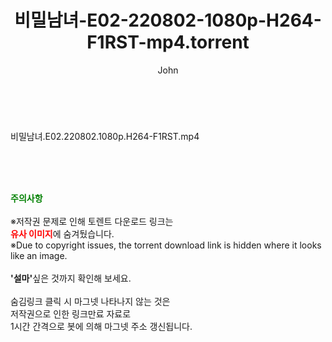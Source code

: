 ﻿---
layout: post
title:  "비밀남녀-E02-220802-1080p-H264-F1RST-mp4.torrent"
author: John
categories: [ 방송/음악 ]
tags: [  ]
image:  
description: "비밀남녀-E02-220802-1080p-H264-F1RST-mp4 torrent 정보 공유"
toc: true
toc_sticky: true
---

<br>
<div class="view-img">
<a class="view_image" href="https://torrentmobile59.com/bbs/view_image.php?fn=%2Fdata%2Ffile%2Fmusic%2F3659260999_KAWcrpiw_bc285bb0f6c4e0a7ec526c05ded1e3cf980eb569.jpg" target="_blank"><img alt="" class="img-tag" content="https://torrentmobile59.com/data/file/music/3659260999_KAWcrpiw_bc285bb0f6c4e0a7ec526c05ded1e3cf980eb569.jpg" itemprop="image" src="https://torrentmobile59.com/data/file/music/thumb-3659260999_KAWcrpiw_bc285bb0f6c4e0a7ec526c05ded1e3cf980eb569_835x2212.jpg"/></a></div><div class="view-content" itemprop="description">
<p>비밀남녀.E02.220802.1080p.H264-F1RST.mp4<br/></p> </div>
    
<br><br><br>
<p data-ke-size="size16"><b><span style="color: green;">주의사항</span></b><br /><br />※저작권 문제로 인해 토렌트 다운로드 링크는<br /><b><span style="color: red;">유사 이미지</span></b>에 숨겨뒀습니다.<br />※Due to copyright issues, the torrent download link is hidden where it looks like an image.<br /><br /><b>'설마'</b>싶은 것까지 확인해 보세요.<br /><br />숨김링크 클릭 시 마그넷 나타나지 않는 것은<br />저작권으로 인한 링크만료 자료로<br />1시간 간격으로 봇에 의해 마그넷 주소 갱신됩니다.</p>
